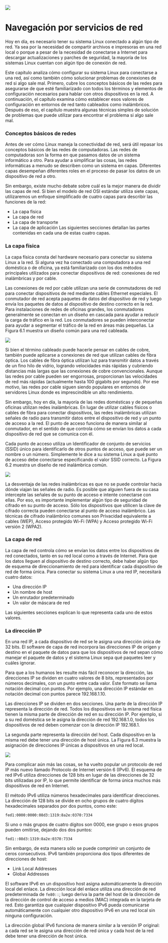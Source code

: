 ![](img/sudo.png)
# Navegación por servicios de red

Hoy en día, es necesario tener su sistema Linux conectado a algún tipo de red. Ya sea por la necesidad de compartir archivos e impresoras en una red local o porque a pesar de la necesidad de conectarse a Internet para descargar actualizaciones y parches de seguridad, la mayoría de los sistemas Linux cuentan con algún tipo de conexión de red.

Este capítulo analiza cómo configurar su sistema Linux para conectarse a una red, así como también cómo solucionar problemas de conexiones de red si algo sale mal. Primero, cubre los conceptos básicos de las redes para asegurarse de que esté familiarizado con todos los términos y elementos de configuración necesarios para hablar con otros dispositivos en la red. A continuación, el capítulo examina cómo establecer esos valores de configuración en entornos de red tanto cableados como inalámbricos. Después de eso, el capítulo muestra algunas técnicas simples de solución de problemas que puede utilizar para encontrar el problema si algo sale mal.
### Conceptos básicos de redes
Antes de ver cómo Linux maneja la conectividad de red, será útil repasar los conceptos básicos de las redes de computadoras. Las redes de computadoras son la forma en que pasamos datos de un sistema informático a otro. Para ayudar a simplificar las cosas, las redes informáticas a menudo se describen como un sistema en capas. Diferentes capas desempeñan diferentes roles en el proceso de pasar los datos de un dispositivo de red a otro.

Sin embargo, existe mucho debate sobre cuál es la mejor manera de dividir las capas de red. Si bien el modelo de red OSI estándar utiliza siete capas, utilizaremos un enfoque simplificado de cuatro capas para describir las funciones de la red:
- La capa física
- La capa de red
- La capa de transporte
- La capa de aplicación
Las siguientes secciones detallan las partes contenidas en cada una de estas cuatro capas.
### La capa física
La capa física consta del hardware necesario para conectar su sistema Linux a la red. Si alguna vez ha conectado una computadora a una red doméstica o de oficina, ya está familiarizado con los dos métodos principales utilizados para conectar dispositivos de red: conexiones de red inalámbricas y por cable.

Las conexiones de red por cable utilizan una serie de conmutadores de red para conectar dispositivos de red mediante cables Ethernet especiales. El conmutador de red acepta paquetes de datos del dispositivo de red y luego envía los paquetes de datos al dispositivo de destino correcto en la red. Para instalaciones de redes de oficinas grandes, los conmutadores generalmente se conectan en un diseño en cascada para ayudar a reducir la carga de tráfico en la red. Los conmutadores se pueden interconectar para ayudar a segmentar el tráfico de la red en áreas más pequeñas. La Figura 6.1 muestra un diseño común para una red cableada.

![](img/6.1.png)

Si bien el término cableado puede hacerle pensar en cables de cobre, también puede aplicarse a conexiones de red que utilizan cables de fibra óptica. Los cables de fibra óptica utilizan luz para transmitir datos a través de un fino hilo de vidrio, logrando velocidades más rápidas y cubriendo distancias más largas que las conexiones de cobre convencionales. Aunque las redes por cable pueden ser engorrosas, proporcionan las velocidades de red más rápidas (actualmente hasta 100 gigabits por segundo). Por ese motivo, las redes por cable siguen siendo populares en entornos de servidores Linux donde es imprescindible un alto rendimiento.

Sin embargo, hoy en día, la mayoría de las redes domésticas y de pequeñas oficinas utilizan redes inalámbricas. En lugar de utilizar cables físicos o cables de fibra para conectar dispositivos, las redes inalámbricas utilizan señales de radio para transmitir datos entre el dispositivo de red y un punto de acceso a la red. El punto de acceso funciona de manera similar al conmutador, en el sentido de que controla cómo se envían los datos a cada dispositivo de red que se comunica con él.

Cada punto de acceso utiliza un Identificador de conjunto de servicios (SSID) único para identificarlo de otros puntos de acceso, que puede ser un nombre o un número. Simplemente le dice a su sistema Linux a qué punto de acceso debe conectarse especificando el valor SSID correcto. La Figura 6.2 muestra un diseño de red inalámbrica común.

![](img/6.2.png)

La desventaja de las redes inalámbricas es que no se puede controlar hacia dónde viajan las señales de radio. Es posible que alguien fuera de su casa intercepte las señales de su punto de acceso e intente conectarse con ellas. Por eso, es importante implementar algún tipo de seguridad de cifrado en su punto de acceso. Sólo los dispositivos que utilicen la clave de cifrado correcta pueden conectarse al punto de acceso inalámbrico. Las técnicas de cifrado inalámbrico comunes son Privacidad equivalente a cables (WEP), Acceso protegido Wi-Fi (WPA) y Acceso protegido Wi-Fi versión 2 (WPA2).
### La capa de red
La capa de red controla cómo se envían los datos entre los dispositivos de red conectados, tanto en su red local como a través de Internet. Para que los datos lleguen al dispositivo de destino correcto, debe haber algún tipo de esquema de direccionamiento de red para identificar cada dispositivo de red de forma única. Para conectar su sistema Linux a una red IP, necesitará cuatro datos:
- Una dirección IP
- Un nombre de host
- Un enrutador predeterminado
- Un valor de máscara de red

Las siguientes secciones explican lo que representa cada uno de estos valores.
### La dirección IP
En una red IP, a cada dispositivo de red se le asigna una dirección única de 32 bits. El software de capa de red incorpora las direcciones IP de origen y destino en el paquete de datos para que los dispositivos de red sepan cómo manejar el paquete de datos y el sistema Linux sepa qué paquetes leer y cuáles ignorar.

Para que a los humanos les resulte más fácil reconocer la dirección, las direcciones IP se dividen en cuatro valores de 8 bits, representados por números decimales, con un punto entre cada valor. Este formato se llama notación decimal con puntos. Por ejemplo, una dirección IP estándar en notación decimal con puntos parece 192.168.1.10.

Las direcciones IP se dividen en dos secciones. Una parte de la dirección IP representa la dirección de red. Todos los dispositivos en la misma red física tienen la misma parte de dirección de red en su dirección IP. Por ejemplo, si a su red doméstica se le asigna la dirección de red 192.168.1.0, todos los dispositivos de red deben comenzar con la dirección IP 192.168.1.

La segunda parte representa la dirección del host. Cada dispositivo en la misma red debe tener una dirección de host única. La Figura 6.3 muestra la asignación de direcciones IP únicas a dispositivos en una red local.

![](img/6.3.png)

Para complicar aún más las cosas, se ha vuelto popular un protocolo de red IP más nuevo llamado Protocolo de Internet versión 6 (IPv6). El esquema de red IPv6 utiliza direcciones de 128 bits en lugar de las direcciones de 32 bits utilizadas por IP, lo que permite identificar de forma única muchos más dispositivos de red en Internet.

El método IPv6 utiliza números hexadecimales para identificar direcciones. La dirección de 128 bits se divide en ocho grupos de cuatro dígitos hexadecimales separados por dos puntos, como este:

```
fed1:0000:0000:08d3:1319:8a2e:0370:7334
```

Si uno o más grupos de cuatro dígitos son 0000, ese grupo o esos grupos pueden omitirse, dejando dos dos puntos:

```
fed1::08d3:1319:8a2e:0370:7334
```

Sin embargo, de esta manera sólo se puede comprimir un conjunto de ceros consecutivos. IPv6 también proporciona dos tipos diferentes de direcciones de host:
- Link Local Addresses
- Global Addresses

El software IPv6 en un dispositivo host asigna automáticamente la dirección local del enlace. La dirección local del enlace utiliza una dirección de red predeterminada de `fe80::`; luego deriva la parte del host de la dirección de la dirección de control de acceso a medios (MAC) integrada en la tarjeta de red. Esto garantiza que cualquier dispositivo IPv6 pueda comunicarse automáticamente con cualquier otro dispositivo IPv6 en una red local sin ninguna configuración.

La dirección global IPv6 funciona de manera similar a la versión IP original: a cada red se le asigna una dirección de red única y cada host de la red debe tener una dirección de host única.

